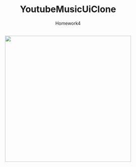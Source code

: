 <h1 align="center">YoutubeMusicUiClone</h1>
<p align="center">  
Homework4
  </p>
</br>

<div align="center">
  <img src="https://user-images.githubusercontent.com/57602386/231466604-eb6d3fed-2d9e-416d-b22a-2483b2040257.png" width=400>
<div/>
